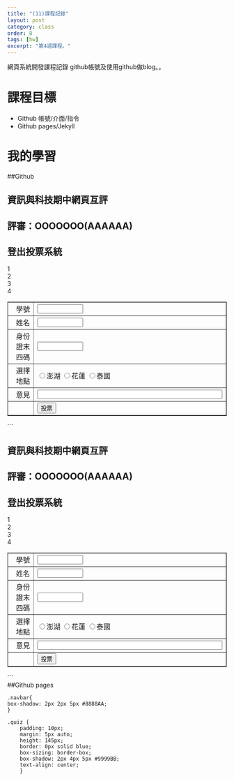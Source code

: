```yaml
---
title: "(11)課程記錄"
layout: post
category: class
order: 8
tags: [hw]
excerpt: "第4週課程。"
---
```

網頁系統開發課程記錄
github帳號及使用github做blog。。

# 課程目標
- Github 帳號/介面/指令
- Github pages/Jekyll

# 我的學習

##Github


<html lang="zh-Hant-TW">


<head>
<meta http-equiv="Content-Type" content="text/html; charset=utf-8" />
<title>畢業旅行投票</title>
<meta name="viewport" content="width=device-width, initial-scale=1, shrink-to-fit=no">
<!-- Bootstrap CSS -->
<link rel="stylesheet" href="https://maxcdn.bootstrapcdn.com/bootstrap/4.0.0-beta.2/css/bootstrap.min.css" integrity="sha384-PsH8R72JQ3SOdhVi3uxftmaW6Vc51MKb0q5P2rRUpPvrszuE4W1povHYgTpBfshb" crossorigin="anonymous">
    <!--Font Awesome CSS-->
    <link rel="stylesheet" href="css/main.css">
	<link rel="stylesheet" href="css/font-awesome.min.css">
</head>

<body>
<nav class="navbar navbar-expand-lg navbar-light bg-light">
	<h2><span class="badge badge-pill badge-primary"><i class="fa fa-graduation-cap" aria-hidden="true"></i>資訊與科技期中網頁互評</span></h2>
    <h2><span class="badge badge-pill badge-info"><i class="fa fa-users" aria-hidden="true"></i>評審：OOOOOOO(AAAAAA)</span></h2>
    <h2><span class="badge badge-pill badge-danger"><i class="fa fa-sign-out" aria-hidden="true"></i>登出投票系統</span></h2>
</nav>

<div class="container">
  <!-- Content here -->
  <div class="row">
     <div class="quiz col-sm-12 col-xs-12 col-md-6 col-lg-3">
         1
     </div>
     <div class="quiz col-sm-12 col-xs-12 col-md-6 col-lg-3">
         2
     </div>
     <div class="quiz col-sm-12 col-xs-12 col-md-6 col-lg-3">
         3
     </div>
     <div class="quiz col-sm-12 col-xs-12 col-md-6 col-lg-3">
         4
     </div>
    </div>
</div>

<form method='post' action='confirm1.php'>


<table border='1' width='100%' id='table1'>
    <tr>
        <td align='right' width='200'>學號</td>
        <td><input type='text' name='SID' size='10'>　</td>
    </tr>
    <tr>
        <td align='right' width='200'>姓名</td>
        <td><input type='text' name='SName' size='10'>　</td>
    </tr>
    <tr>
        <td align='right' width='200'>身份證末四碼</td>
        <td><input type='text' name='SCode' size='10'></td>
    </tr>
    <tr>
        <td align='right' width='200'>選擇地點</td>
        <td><input type='radio' value='澎湖' name='SLoc'>澎湖
            <input type='radio' value='花蓮' name='SLoc'>花蓮
            <input type='radio' value='泰國' name='SLoc'>泰國</td>
    </tr>
    <tr>
        <td align='right' width='200'>意見</td>
        <td><input type='text' name='SComment' size='50'>　</td>
    </tr>
    <tr>
        <td align='right' width='200'>　</td>
        <td><input type='submit' name='Submit' value='投票'>　</td>
    </tr>
</table>
</form>
</body>

</html>
```
<html lang="zh-Hant-TW">


<head>
<meta http-equiv="Content-Type" content="text/html; charset=utf-8" />
<title>畢業旅行投票</title>
<meta name="viewport" content="width=device-width, initial-scale=1, shrink-to-fit=no">
<!-- Bootstrap CSS -->
<link rel="stylesheet" href="https://maxcdn.bootstrapcdn.com/bootstrap/4.0.0-beta.2/css/bootstrap.min.css" integrity="sha384-PsH8R72JQ3SOdhVi3uxftmaW6Vc51MKb0q5P2rRUpPvrszuE4W1povHYgTpBfshb" crossorigin="anonymous">
    <!--Font Awesome CSS-->
    <link rel="stylesheet" href="css/main.css">
	<link rel="stylesheet" href="css/font-awesome.min.css">
</head>

<body>
<nav class="navbar navbar-expand-lg navbar-light bg-light">
	<h2><span class="badge badge-pill badge-primary"><i class="fa fa-graduation-cap" aria-hidden="true"></i>資訊與科技期中網頁互評</span></h2>
    <h2><span class="badge badge-pill badge-info"><i class="fa fa-users" aria-hidden="true"></i>評審：OOOOOOO(AAAAAA)</span></h2>
    <h2><span class="badge badge-pill badge-danger"><i class="fa fa-sign-out" aria-hidden="true"></i>登出投票系統</span></h2>
</nav>

<div class="container">
  <!-- Content here -->
  <div class="row">
     <div class="quiz col-sm-12 col-xs-12 col-md-6 col-lg-3">
         1
     </div>
     <div class="quiz col-sm-12 col-xs-12 col-md-6 col-lg-3">
         2
     </div>
     <div class="quiz col-sm-12 col-xs-12 col-md-6 col-lg-3">
         3
     </div>
     <div class="quiz col-sm-12 col-xs-12 col-md-6 col-lg-3">
         4
     </div>
    </div>
</div>

<form method='post' action='confirm1.php'>


<table border='1' width='100%' id='table1'>
    <tr>
        <td align='right' width='200'>學號</td>
        <td><input type='text' name='SID' size='10'>　</td>
    </tr>
    <tr>
        <td align='right' width='200'>姓名</td>
        <td><input type='text' name='SName' size='10'>　</td>
    </tr>
    <tr>
        <td align='right' width='200'>身份證末四碼</td>
        <td><input type='text' name='SCode' size='10'></td>
    </tr>
    <tr>
        <td align='right' width='200'>選擇地點</td>
        <td><input type='radio' value='澎湖' name='SLoc'>澎湖
            <input type='radio' value='花蓮' name='SLoc'>花蓮
            <input type='radio' value='泰國' name='SLoc'>泰國</td>
    </tr>
    <tr>
        <td align='right' width='200'>意見</td>
        <td><input type='text' name='SComment' size='50'>　</td>
    </tr>
    <tr>
        <td align='right' width='200'>　</td>
        <td><input type='submit' name='Submit' value='投票'>　</td>
    </tr>
</table>
</form>
</body>

</html>
```
<br>
##Github pages

```
.navbar{
box-shadow: 2px 2px 5px #8888AA;
}

.quiz {
    padding: 10px;
    margin: 5px auto;
    height: 145px;
    border: 0px solid blue;
    box-sizing: border-box;
    box-shadow: 2px 4px 5px #9999BB;
    text-align: center;
    }

```


[1]: https://github.com/        "GitHub"
[2]: https://pages.github.com/  "GitHub Pages"
[3]: https://jekyllrb.com/      "Jekyll"
[4]: http://markdown.tw         "Markdown文件"
[5]: http://dillinger.io/       "Dillinger"








